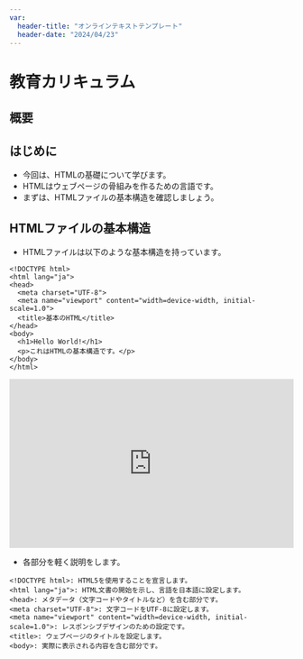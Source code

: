 ```yaml
---
var:
  header-title: "オンラインテキストテンプレート"
  header-date: "2024/04/23"
---
```


# 教育カリキュラム

## 概要



## はじめに

- 今回は、HTMLの基礎について学びます。
- HTMLはウェブページの骨組みを作るための言語です。
- まずは、HTMLファイルの基本構造を確認しましょう。

## HTMLファイルの基本構造

- HTMLファイルは以下のような基本構造を持っています。

```html{.numberLines caption="example.html"}
<!DOCTYPE html>
<html lang="ja">
<head>
  <meta charset="UTF-8">
  <meta name="viewport" content="width=device-width, initial-scale=1.0">
  <title>基本のHTML</title>
</head>
<body>
  <h1>Hello World!</h1>
  <p>これはHTMLの基本構造です。</p>
</body>
</html>
```

<iframe height="300" style="width: 100%;" scrolling="no" title="Untitled" src="https://codepen.io/YasaiRa-men/embed/rNgXxyK?default-tab=html%2Cresult&editable=true" frameborder="no" loading="lazy" allowtransparency="true" allowfullscreen="true">
  See the Pen <a href="https://codepen.io/YasaiRa-men/pen/rNgXxyK">
  Untitled</a> by バナナフライ (<a href="https://codepen.io/YasaiRa-men">@YasaiRa-men</a>)
  on <a href="https://codepen.io">CodePen</a>.
</iframe>

- 各部分を軽く説明をします。

```html{caption="example.html"}
<!DOCTYPE html>: HTML5を使用することを宣言します。
<html lang="ja">: HTML文書の開始を示し、言語を日本語に設定します。
<head>: メタデータ（文字コードやタイトルなど）を含む部分です。
<meta charset="UTF-8">: 文字コードをUTF-8に設定します。
<meta name="viewport" content="width=device-width, initial-scale=1.0">: レスポンシブデザインのための設定です。
<title>: ウェブページのタイトルを設定します。
<body>: 実際に表示される内容を含む部分です。
```